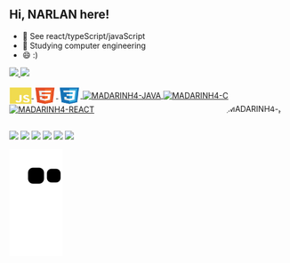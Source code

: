 ## Hi, NARLAN here!

- 🔭 See react/typeScript/javaScript
- 🌱 Studying computer engineering
- 😄 :)

<div align="left">
  <a href="https://github.com/MADARINH4">
  <img height="180em" src="https://github-readme-stats.vercel.app/api?username=MADARINH4&show_icons=true&theme=tokyonight&include_all_commits=true&count_private=true">
  <img height="180em" src="https://github-readme-stats.vercel.app/api/top-langs/?username=MADARINH4&layout=compact&langs_count=7&theme=tokyonight">
</div>
<div style="display: inline_block"><br>
  <img align="center" alt="MADARINH4-Js" height="30" width="40" src="https://raw.githubusercontent.com/devicons/devicon/master/icons/javascript/javascript-plain.svg">
  <img align="center" alt="MADARINH4-HTML" height="30" width="40" src="https://raw.githubusercontent.com/devicons/devicon/master/icons/html5/html5-original.svg">
  <img align="center" alt="MADARINH4-CSS" height="30" width="40" src="https://raw.githubusercontent.com/devicons/devicon/master/icons/css3/css3-original.svg">
  <img align="center" alt="MADARINH4-JAVA" height="30" width="40" src="https://cdn.jsdelivr.net/gh/devicons/devicon/icons/java/java-original.svg" />
  <img align="center" alt="MADARINH4-C" height="30" width="40" src="https://cdn.jsdelivr.net/gh/devicons/devicon/icons/c/c-original.svg" />
  <img align="center" alt="MADARINH4-REACT" height="30" width="40" src="https://cdn.jsdelivr.net/gh/devicons/devicon@latest/icons/react/react-original-wordmark.svg" />
  <img align="right" alt="MADARINH4-pic" height="150" style="border-radius:50px;" src="https://i.pinimg.com/474x/df/a0/14/dfa0147c626ef602bece7a909a6272c7.jpg">
</div>

##
 
<div>
  <a href="https://instagram.com/narlanvillanueva" target="_blank"><img src="https://img.shields.io/badge/-Instagram-%23E4405F?style=for-the-badge&logo=instagram&logoColor=white" target="_blank"></a>
  <a href="https://twitter.com/neighoneest" target="_blank"><img src="https://img.shields.io/badge/Twitter-1DA1F2?style=for-the-badge&logo=twitter&logoColor=white"></a>
 	<a href="https://www.twitch.tv/madarlnha4" target="_blank"><img src="https://img.shields.io/badge/Twitch-9146FF?style=for-the-badge&logo=twitch&logoColor=white" target="_blank"></a>
 <a href="https://discord.gg/36ytSUpj" target="_blank"><img src="https://img.shields.io/badge/Discord-7289DA?style=for-the-badge&logo=discord&logoColor=white" target="_blank"></a> 
  <a href = "mailto:n-arlan12@hotmail.com"><img src="https://img.shields.io/badge/Microsoft_Outlook-0078D4?style=for-the-badge&logo=microsoft-outlook&logoColor=white"></a>
  <a href="https://www.linkedin.com/in/narlan-menezes-838936257" target="_blank"><img src="https://img.shields.io/badge/-LinkedIn-%230077B5?style=for-the-badge&logo=linkedin&logoColor=white" target="_blank"></a> 
  
  ![Snake animation](https://github.com/MADARINH4/MADARINH4/blob/output/github-contribution-grid-snake.svg)
  
</div>
